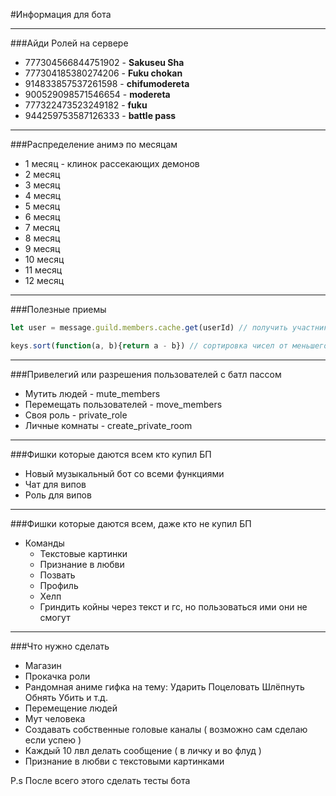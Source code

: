 #Информация для бота

----
###Айди Ролей на сервере
- 777304566844751902 - **Sakuseu Sha**
- 777304185380274206 - **Fuku chokan**
- 914833857537261598 - **chifumodereta**
- 900529098571546654 - **modereta**
- 777322473523249182 - **fuku**
- 944259753587126333 - **battle pass**
---

###Распределение анимэ по месяцам

- 1 месяц - клинок рассекающих демонов
- 2 месяц
- 3 месяц
- 4 месяц
- 5 месяц
- 6 месяц
- 7 месяц
- 8 месяц
- 9 месяц
- 10 месяц
- 11 месяц
- 12 месяц
---

###Полезные приемы

```js
let user = message.guild.members.cache.get(userId) // получить участника гильдий по айди

keys.sort(function(a, b){return a - b}) // сортировка чисел от меньшего к большому 
```
---

###Привелегий или разрешения пользователей с батл пассом
- Мутить людей - mute_members
- Перемещать пользователей - move_members
- Своя роль - private_role
- Личные комнаты - create_private_room
---

###Фишки которые даются всем кто купил БП
- Новый музыкальный бот со всеми функциями
- Чат для випов
- Роль для випов
---

###Фишки которые даются всем, даже кто не купил БП
- Команды 
  - Текстовые картинки
  - Признание в любви
  - Позвать
  - Профиль
  - Хелп
  - Гриндить койны через текст и гс, но пользоваться ими они не смогут
---
  
###Что нужно сделать
- Магазин
- Прокачка роли
- Рандомная аниме гифка на тему: Ударить Поцеловать Шлёпнуть Обнять Убить и т.д.
- Перемещение людей
- Мут человека
- Создавать собственные головые каналы ( возможно сам сделаю если успею )
- Каждый 10 лвл делать сообщение ( в личку и во флуд )
- Признание в любви с текстовыми картинками

P.s После всего этого сделать тесты бота
